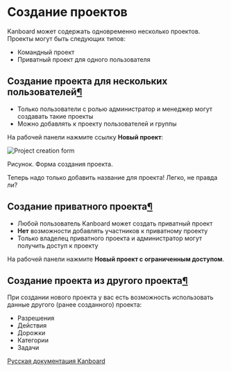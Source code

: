 Создание проектов
=================


Kanboard может содержать одновременно несколько проектов. Проекты могут быть следующих типов:

-   Командный проект
-   Приватный проект для одного пользователя

Создание проекта для нескольких пользователей[¶](#creating-projects-for-multiple-users "Ссылка на этот заголовок")
------------------------------------------------------------------------------------------------------------------

-   Только пользователи с ролью администратор и менеджер могут создавать такие проекты
-   Можно добавлять к проекту пользователей и группы

На рабочей панели нажмите ссылку **Новый проект**:

![Project creation form](screenshots/new-project.png)

Рисунок. Форма создания проекта.


Теперь надо только добавить название для проекта! Легко, не правда ли?


Создание приватного проекта[¶](#creating-a-private-project "Ссылка на этот заголовок")
--------------------------------------------------------------------------------------

-   Любой пользователь Kanboard может создать приватный проект
-   **Нет** возможности добавлять участников к приватному проекту
-   Только владелец приватного проекта и администратор могут получить доступ к проекту


На рабочей панели нажмите **Новый проект с ограниченным доступом**.



Создание проекта из другого проекта[¶](#creating-projects-from-another-project "Ссылка на этот заголовок")
----------------------------------------------------------------------------------------------------------

При создании нового проекта у вас есть возможность использовать данные другого (ранее созданного) проекта:

-   Разрешения
-   Действия
-   Дорожки
-   Категории
-   Задачи

 



 



 



[Русская документация Kanboard](http://kanboard.ru/doc/)

